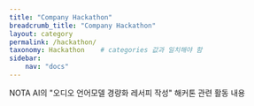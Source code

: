 ```yaml
---
title: "Company Hackathon"
breadcrumb_title: "Company Hackathon"
layout: category
permalink: /hackathon/
taxonomy: Hackathon    # categories 값과 일치해야 함
sidebar:
    nav: "docs"
---
```


NOTA AI의 "오디오 언어모델 경량화 레서피 작성" 해커톤 관련 활동 내용